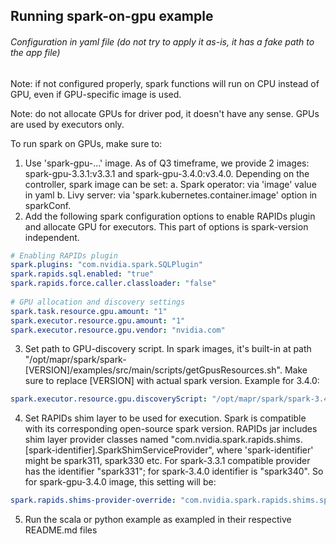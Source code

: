 ## Running spark-on-gpu example
###### Configuration in yaml file (do not try to apply it as-is, it has a fake path to the app file)
Note: if not configured properly, spark functions will run on CPU instead of GPU, even if GPU-specific image is used.

Note: do not allocate GPUs for driver pod, it doesn't have any sense. GPUs are used by executors only.

To run spark on GPUs, make sure to:

1. Use 'spark-gpu-...' image. As of Q3 timeframe, we provide 2 images: spark-gpu-3.3.1:v3.3.1 and spark-gpu-3.4.0:v3.4.0. Depending on the controller, spark image can be set:
   a. Spark operator: via 'image' value in yaml
   b. Livy server: via 'spark.kubernetes.container.image' option in sparkConf.
2. Add the following spark configuration options to enable RAPIDs plugin and allocate GPU for executors. This part of options is spark-version independent.
```yaml
# Enabling RAPIDs plugin
spark.plugins: "com.nvidia.spark.SQLPlugin"
spark.rapids.sql.enabled: "true"
spark.rapids.force.caller.classloader: "false"
 
# GPU allocation and discovery settings
spark.task.resource.gpu.amount: "1"
spark.executor.resource.gpu.amount: "1"
spark.executor.resource.gpu.vendor: "nvidia.com"
```
3. Set path to GPU-discovery script. In spark images, it's built-in at path "/opt/mapr/spark/spark-[VERSION]/examples/src/main/scripts/getGpusResources.sh". Make sure to replace [VERSION] with actual spark version. Example for 3.4.0:
```yaml
spark.executor.resource.gpu.discoveryScript: "/opt/mapr/spark/spark-3.4.0/examples/src/main/scripts/getGpusResources.sh"
```
4. Set RAPIDs shim layer to be used for execution. Spark is compatible with its corresponding open-source spark version. RAPIDs jar includes shim layer provider classes named "com.nvidia.spark.rapids.shims.[spark-identifier].SparkShimServiceProvider", where 'spark-identifier' might be spark311, spark330 etc. For spark-3.3.1 compatible provider has the identifier "spark331"; for spark-3.4.0 identifier is "spark340". So for spark-gpu-3.4.0 image, this setting will be:
```yaml
spark.rapids.shims-provider-override: "com.nvidia.spark.rapids.shims.spark340.SparkShimServiceProvider"
```
5. Run the scala or python example as exampled in their respective README.md files